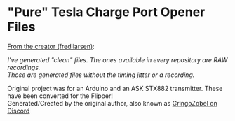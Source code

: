 # "Pure" Tesla Charge Port Opener Files

[From the creator (fredilarsen)](https://github.com/fredilarsen/TeslaChargeDoorOpener):

<em>I’ve generated "clean" files. The ones available in every repository are RAW recordings.<br>
Those are generated files without the timing jitter or a recording.</em>

Original project was for an Arduino and an ASK STX882 transmitter. These have been converted for the Flipper!<br>
Generated/Created by the original author, also known as [GringoZobel on Discord](https://discord.com/channels/740930220399525928/954422680969445377/1004501487143096451)
